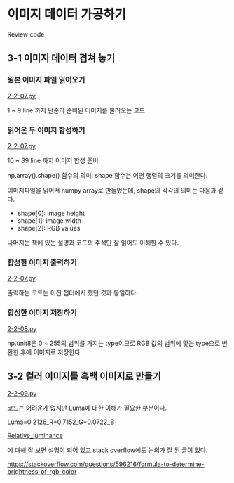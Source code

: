 # 이미지 데이터 가공하기

Review code

## 3-1 이미지 데이터 겹쳐 놓기

### 원본 이미지 파일 읽어오기

[2-2-07.py](2-2-07.py)

1 ~ 9 line 까지 단순히 준비된 이미지를 불러오는 코드

### 읽어온 두 이미지 합성하기

[2-2-07.py](2-2-07.py)

10 ~ 39 line 까지 이미지 합성 준비

np.array().shape() 함수의 의미: shape 함수는 어떤 행렬의 크기를 의미한다.

이미지파일을 읽어서 numpy array로 만들었는데, shape의 각각의 의미는 다음과 같다.

- shape[0]: image height
- shape[1]: image width
- shape[2]: RGB values

나머지는 책에 있는 설명과 코드의 주석만 잘 읽어도 이해할 수 있다.

### 합성한 이미지 출력하기

[2-2-07.py](2-2-07.py)

출력하는 코드는 이전 챕터에서 했던 것과 동일하다.

### 합성한 이미지 저장하기

[2-2-08.py](2-2-08.py)

np.unit8은 0 ~ 255의 범위를 가지는 type이므로 RGB 값의 범위에 맞는 type으로 변환한 후에 이미지로 저장한다.

## 3-2 컬러 이미지를 흑백 이미지로 만들기

[2-2-09.py](2-2-09.py)

코드는 어려운게 없지만 Luma에 대한 이해가 필요한 부분이다.

Luma=0.2126_R+0.7152_G+0.0722_B

[Relative_luminance](https://en.wikipedia.org/wiki/Relative_luminance)

에 대해 잘 보면 설명이 되어 있고 stack overflow에도 논의가 잘 된 글이 있다.

https://stackoverflow.com/questions/596216/formula-to-determine-brightness-of-rgb-color

